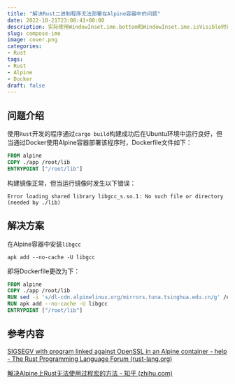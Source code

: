 ```yaml
---
title: "解决Rust二进制程序无法部署在Alpine容器中的问题"
date: 2022-10-21T23:08:41+08:00
description: 实际使用WindowInset.ime.bottom和WindowInset.ime.isVisible时得到的结果比较奇怪...
slug: compose-ime
image: cover.png
categories:
- Rust
tags:
- Rust
- Alpine
- Docker
draft: false
---
```

## 问题介绍

使用`Rust`开发的程序通过`cargo build`构建成功后在Ubuntu环境中运行良好，但当通过Docker使用Alpine容器部署该程序时，Dockerfile文件如下：

```dockerfile
FROM alpine
COPY ./app /root/lib
ENTRYPOINT ["/root/lib"]
```

构建镜像正常，但当运行镜像时发生以下错误：

```
Error loading shared library libgcc_s.so.1: No such file or directory (needed by ./lib)
```

## 解决方案

在Alpine容器中安装`libgcc`

```shell
apk add --no-cache -U libgcc
```

即将Dockerfile更改为下：

```dockerfile
FROM alpine
COPY ./app /root/lib
RUN sed -i 's/dl-cdn.alpinelinux.org/mirrors.tuna.tsinghua.edu.cn/g' /etc/apk/repositories
RUN apk add --no-cache -U libgcc
ENTRYPOINT ["/root/lib"]
```

## 参考内容

[SIGSEGV with program linked against OpenSSL in an Alpine container - help - The Rust Programming Language Forum (rust-lang.org)](https://users.rust-lang.org/t/sigsegv-with-program-linked-against-openssl-in-an-alpine-container/52172)

[解决Alpine上Rust无法使用过程宏的方法 - 知乎 (zhihu.com)](https://zhuanlan.zhihu.com/p/138109387)